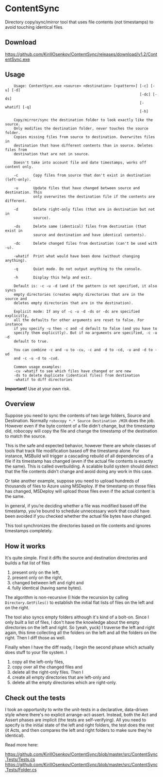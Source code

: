 # ContentSync
Directory copy/sync/mirror tool that uses file contents (not timestamps) to avoid touching identical files.

## Download

https://github.com/KirillOsenkov/ContentSync/releases/download/v1.2/ContentSync.exe

## Usage

```
    Usage: ContentSync.exe <source> <destination> [<pattern>] [-c] [-u] [-d]
                                                              [-dc] [-ds]
                                                              [-whatif] [-q]
                                                              [-h]

    Copy/mirror/sync the destination folder to look exactly like the source.
    Only modifies the destination folder, never touches the source folder.
    Copies missing files from source to destination. Overwrites files in
    destination that have different contents than in source. Deletes files from
    destination that are not in source.
    
    Doesn't take into account file and date timestamps, works off content only.

    -c       Copy files from source that don't exist in destination (left-only).

    -u       Update files that have changed between source and destination. This
             only overwrites the destination file if the contents are different.

    -d       Delete right-only files (that are in destination but not in
             source).

    -ds      Delete same (identical) files from destination (that exist in
             source and destination and have identical contents).

    -dc      Delete changed files from destination (can't be used with -u).

    -whatif  Print what would have been done (without changing anything).

    -q       Quiet mode. Do not output anything to the console.

    -h       Display this help and exit.

    Default is: -c -u -d (and if the pattern is not specified, it also syncs
    empty directories (creates empty directories that are in the source and
    deletes empty directories that are in the destination).

    Explicit mode: If any of -c -u -d -ds or -dc are specified explicitly,
    all the defaults for other arguments are reset to false. For instance
    if you specify -u then -c and -d default to false (and you have to
    specify them explicitly). But if no arguments are specified, -c -u -d
    default to true.
    
    You can combine -c and -u to -cu, -c and -d to -cd, -u and -d to -ud
    and -c -u -d to -cud.

    Common usage examples:
    -cu -whatif to see which files have changed or are new
    -ds to delete duplicate (identical files) from destination
    -whatif to diff directories
```

**Important!** Use at your own risk.

## Overview

Suppose you need to sync the contents of two large folders, Source and Destination. Normally ```robocopy *.* Source Destination /MIR``` does the job. However even if the byte content of a file didn't change, but the timestamp did, robocopy will copy the file and change the timestamp of the destination to match the source.

This is the safe and expected behavior, however there are whole classes of tools that track file modification based off the timestamp alone. For instance, MSBuild will trigger a cascading rebuild of all dependencies of a file if its timestamp has changed (even if the actual file contents is exactly the same). This is called overbuilding. A scalable build system should detect that the file contents didn’t change and avoid doing any work in this case.

Or take another example, suppose you need to upload hundreds of thousands of files to Azure using MSDeploy. If the timestamp on those files has changed, MSDeploy will upload those files even if the actual content is the same.

In general, if you’re deciding whether a file was modified based off the timestamp, you’re bound to schedule unnecessary work that could have been avoided if you checked whether the actual file bytes have changed.

This tool synchronizes the directories based on file contents and ignores timestamps completely.

## How it works
It's quite simple. First it diffs the source and destination directories and builds a flat list of files 
 1) present only on the left, 
 2) present only on the right, 
 3) changed between left and right and 
 4) fully identical (having same bytes). 

The algorithm is non-recursive (I hide the recursion by calling ```Directory.GetFiles()``` to establish the initial flat lists of files on the left and on the right.

The tool also syncs empty folders although it's kind of a bolt-on. Since I only built a list of files, I don't have the knowledge about the empty directories on the left and right. So (yeah, yuck) I traverse the left and right again, this time collecting all the folders on the left and all the folders on the right. Then I diff those as well.

Finally when I have the diff ready, I begin the second phase which actually does stuff to your file system. I 
 1) copy all the left-only files, 
 2) copy over all the changed files and 
 3) delete all the right-only files. Then I 
 4) create all empty directories that are left-only and 
 5) delete all the empty directories which are right-only.

## Check out the tests
I took an opportunity to write the unit-tests in a declarative, data-driven style where there's no explicit arrange-act-assert. Instead, both the Act and Assert phases are implicit (the tests are self-verifying). All you need to specify is the initial state of the left and right folders, the test does the rest (it Acts, and then compares the left and right folders to make sure they're identical).

Read more here:

https://github.com/KirillOsenkov/ContentSync/blob/master/src/ContentSync.Tests/Tests.cs
https://github.com/KirillOsenkov/ContentSync/blob/master/src/ContentSync.Tests/Folder.cs
